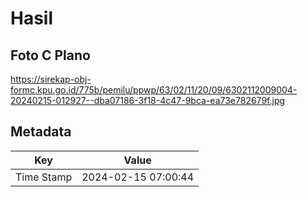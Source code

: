 # Hasil

## Foto C Plano

https://sirekap-obj-formc.kpu.go.id/775b/pemilu/ppwp/63/02/11/20/09/6302112009004-20240215-012927--dba07186-3f18-4c47-9bca-ea73e782679f.jpg


## Metadata

| Key        | Value               |
| ---------- | ------------------- |
| Time Stamp | 2024-02-15 07:00:44 |



